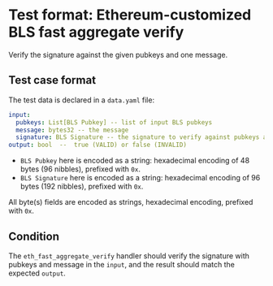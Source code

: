 # Test format: Ethereum-customized BLS fast aggregate verify

Verify the signature against the given pubkeys and one message.

## Test case format

The test data is declared in a `data.yaml` file:

```yaml
input:
  pubkeys: List[BLS Pubkey] -- list of input BLS pubkeys
  message: bytes32 -- the message
  signature: BLS Signature -- the signature to verify against pubkeys and message
output: bool  --  true (VALID) or false (INVALID)
```

- `BLS Pubkey` here is encoded as a string: hexadecimal encoding of 48 bytes (96
  nibbles), prefixed with `0x`.
- `BLS Signature` here is encoded as a string: hexadecimal encoding of 96 bytes
  (192 nibbles), prefixed with `0x`.

All byte(s) fields are encoded as strings, hexadecimal encoding, prefixed with
`0x`.

## Condition

The `eth_fast_aggregate_verify` handler should verify the signature with pubkeys
and message in the `input`, and the result should match the expected `output`.
